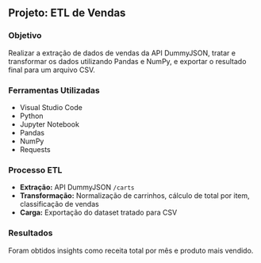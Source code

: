 ## Projeto: ETL de Vendas

### Objetivo
Realizar a extração de dados de vendas da API DummyJSON, tratar e transformar os dados utilizando Pandas e NumPy, e exportar o resultado final para um arquivo CSV.

### Ferramentas Utilizadas
- Visual Studio Code
- Python
- Jupyter Notebook
- Pandas
- NumPy
- Requests

### Processo ETL
- **Extração:** API DummyJSON `/carts`
- **Transformação:** Normalização de carrinhos, cálculo de total por item, classificação de vendas
- **Carga:** Exportação do dataset tratado para CSV

### Resultados
Foram obtidos insights como receita total por mês e produto mais vendido.
